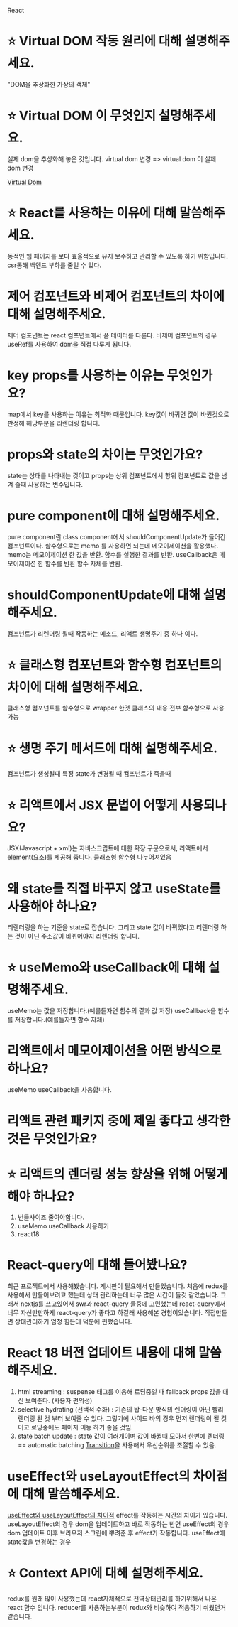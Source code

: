 React
# ⭐️ Virtual DOM 작동 원리에 대해 설명해주세요.
 "DOM을 추상화한 가상의 객체"

# ⭐️ Virtual DOM 이 무엇인지 설명해주세요.
실제 dom을 추상화해 놓은 것입니다.
virtual dom 변경 => virtual dom 이 실제 dom 변경


[Virtual Dom](https://jeong-pro.tistory.com/210)

# ⭐️ React를 사용하는 이유에 대해 말씀해주세요.
동적인 웹 페이지를 보다 효율적으로 유지 보수하고 관리할 수 있도록 하기 위함입니다. 
csr통해 백엔드 부하를 줄일 수 있다.

# 제어 컴포넌트와 비제어 컴포넌트의 차이에 대해 설명해주세요.
제어 컴포넌트는 react 컴포넌트에서 폼 데이터를 다룬다.
비제어 컴포넌트의 경우 useRef를 사용하여 dom을 직접 다루게 됩니다.

# key props를 사용하는 이유는 무엇인가요?
map에서 key를 사용하는 이유는 최적화 때문입니다.
key값이 바뀌면 값이 바뀐것으로 판정해 해당부분을 리렌더링 합니다.

# props와 state의 차이는 무엇인가요?
state는 상태를 나타내는 것이고 
props는 상위 컴포넌트에서 항위 컴포넌트로 값을 넘겨 줄때 사용하는 변수입니다.

# pure component에 대해 설명해주세요.
pure component란 class component에서 shouldComponentUpdate가 들어간 컴포넌트이다.
함수형으로는 memo 를 사용하면 되는데 메모이제이션을 활용했다.
memo는 메모이제이션 한 값을 반환. 함수를 실행한 결과를 반환.
useCallback은 메모이제이션 한 함수를 반환 함수 자체를 반환.

# shouldComponentUpdate에 대해 설명해주세요.
컴포넌트가 리렌더링 될때 작동하는 메소드, 리액트 생명주기 중 하나 이다.

# ⭐️ 클래스형 컴포넌트와 함수형 컴포넌트의 차이에 대해 설명해주세요.
클래스형 컴포넌트를 함수형으로 wrapper 한것
클래스의 내용 전부 함수형으로 사용 가능

# ⭐️ 생명 주기 메서드에 대해 설명해주세요.
컴포넌트가 생성될때
특정 state가 변경될 때
컴포넌트가 죽을때

# ⭐️ 리액트에서 JSX 문법이 어떻게 사용되나요?
JSX(Javascript + xml)는 자바스크립트에 대한 확장 구문으로서, 리액트에서 element(요소)를 제공해 줍니다. 
클래스형 함수형 나누어져있음


# 왜 state를 직접 바꾸지 않고 useState를 사용해야 하나요?
리렌더링을 하는 기준을 state로 잡습니다.
그리고 state 값이 바뀌었다고 리렌더링 하는 것이 아닌
주소값이 바뀌어야지 리렌더링 합니다.

# ⭐️ useMemo와 useCallback에 대해 설명해주세요.
useMemo는 값을 저장합니다.(예를들자면 함수의 결과 값 저장)
useCallback을 함수를 저장합니다.(예를들자면 함수 자체)

# 리액트에서 메모이제이션을 어떤 방식으로 하나요?
useMemo useCallback을 사용합니다.

# 리액트 관련 패키지 중에 제일 좋다고 생각한 것은 무엇인가요?


# ⭐️ 리액트의 렌더링 성능 향상을 위해 어떻게 해야 하나요?
1. 번들사이즈 줄여야합니다.
2. useMemo useCallback 사용하기
3. react18 

# React-query에 대해 들어봤나요?
최근 프로젝트에서 사용해봤습니다.
게시판이 필요해서 만들었습니다.
처음에 redux를 사용해서 만들어보려고 했는데 상태 관리하는데 너무 많은 시간이 들것 같았습니다.
그래서 nextjs를 쓰고있어서 swr과 react-query 둘중에 고민했는데 react-query에서 너무 자신만만하게
react-query가 좋다고 하길래 사용해본 경험이있습니다.
직접만들면 상태관리하기 엄청 힘든데 덕분에 편했습니다.

# React 18 버전 업데이트 내용에 대해 말씀해주세요.
1. html streaming : suspense 태그를 이용해 로딩중일 때 fallback props 값을 대신 보여준다. (사용자 편의성)
2. selective hydrating (선택적 수화) : 기존의 탑-다운 방식의 렌더링이 아닌 빨리 렌더링 된 것 부터 보여줄 수 있다. 그렇기에 사이드 바의 경우 먼저 렌더링이 될 것이고 로딩중에도 페이지 이동 하기 좋을 것임.
3. state batch update : state 값이 여러개이며 값이 바뀔때 모아서 한번에 렌더링 == automatic batching [Transition](https://velog.io/@jay/React-18-%EB%B3%80%EA%B2%BD%EC%A0%90)을 사용해서 우선순위를 조절할 수 있음.
# useEffect와 useLayoutEffect의 차이점에 대해 말씀해주세요.
[useEffect와 useLayoutEffect의 차이점](https://merrily-code.tistory.com/46)
effect를 작동하는 시간의 차이가 있습니다. 
useLayoutEffect의 경우 dom을 업데이트하고 바로 작동하는 반면
useEffect의 경우 dom 업데이트 이후 브라우저 스크린에 뿌려준 후 effect가 작동합니다.
useEffect에 state값을 변경하는 경우 

# ⭐️ Context API에 대해 설명해주세요.
redux를 원래 많이 사용했는데 react자체적으로 전역상태관리를 하기위해서 나온 react 함수 입니다.
reducer를 사용하는부분이 redux와 비슷하여 적응하기 쉬웠던거 같습니다.

